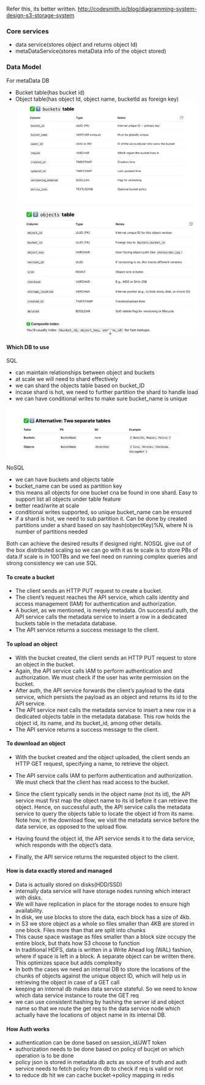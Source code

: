 Refer this, its better written.
http://codesmith.io/blog/diagramming-system-design-s3-storage-system


### Core services 
- data service(stores object and returns object Id) 
- metaDataService(stores metaData info of the object stored)

### Data Model
For metaData DB
- Bucket table(has bucket id)
- Object table(has object Id, object name, bucketId as foreign key)
![img.png](img.png)
![img_1.png](img_1.png)

#### Which DB to use
SQL
 - can maintain relationships between object and buckets
 - at scale we will need to shard effectively
 - we can shard the objects table based on bucket_ID
 - incase shard is hot, we need to further partition the shard to handle load
 - we can have conditional writes to make sure bucket_name is unique

![img_2.png](img_2.png)
NoSQL
 - we can have buckets and objects table
 - bucket_name can be used as partition key
 - this means all objects for one bucket cna be found in one shard. Easy to support list all objects under table feature
 - better read/write at scale
 - conditional writes supported, so unique bucket_name can be ensured
 - if a shard is hot, we need to sub partition it. Can be done by created partitions under a shard based on say hash(objectKey)%N, where N is number of partitions needed


Both can achieve the desired results if designed right. NOSQL give out of the box distributed scaling so we can go with it as te scale is to store PBs of data.If scale is in 100TBs and we feel need on running complex queries and strong consistency we can use SQL

#### To create a bucket

- The client sends an HTTP PUT request to create a bucket.
- The client’s request reaches the API service, which calls identity and access management (IAM) for authentication and authorization.
- A bucket, as we mentioned, is merely metadata. On successful auth, the API service calls the metadata service to insert a row in a dedicated buckets table in the metadata database.
- The API service returns a success message to the client.


#### To upload an object

- With the bucket created, the client sends an HTTP PUT request to store an object in the bucket.
- Again, the API service calls IAM to perform authentication and authorization. We must check if the user has write permission on the bucket.
- After auth, the API service forwards the client’s payload to the data service, which persists the payload as an object and returns its id to the API service.
- The API service next calls the metadata service to insert a new row in a dedicated objects table in the metadata database. This row holds the object id, its name, and its bucket_id, among other details.
- The API service returns a success message to the client.

#### To download an object

- With the bucket created and the object uploaded, the client sends an HTTP GET request, specifying a name, to retrieve the object.

- The API service calls IAM to perform authentication and authorization. We must check that the client has read access to the bucket.

- Since the client typically sends in the object name (not its id), the API service must first map the object name to its id before it can retrieve the object. Hence, on successful auth, the API service calls the metadata service to query the objects table to locate the object id from its name. Note how, in the download flow, we visit the metadata service before the data service, as opposed to the upload flow.

- Having found the object id, the API service sends it to the data service, which responds with the object’s data.

- Finally, the API service returns the requested object to the client.

#### How is data exactly stored and managed
- Data is actually stored on disks(HDD/SSD)
- internally data service will have storage nodes running which interact with disks.
- We will have replication in place for the storage nodes to ensure high availability.
- In disk, we use blocks to store the data, each block has a size of 4kb. 
- in S3 we store object as a whole so files smaller than 4KB are stored in one block. Files more than that are split into chunks
- This cause space wastage as files smaller than a block size occupy the entire block, but thats how S3 choose to function
- In traditional HDFS, data is written in a Write Ahead log (WAL) fashion, where if space is left in a block. A separate object can be written there. This optimizes space but adds complexity
- In both the cases we need an internal DB to store the locations of the chunks of objects against the unique object ID, which will help us in retrieving the object in case of a GET call
- keeping an internal db makes data service stateful. So we need to know which data service instance to route the GET req
- we can use consistent hashing by hashing the server id and object name so that we route the get req to the data service node which actually have the locations of object name in its internal DB.

#### How Auth works
- authentication can be done based on session_id/JWT token
- authorization needs to be done based on policy of bucjet on which operation is to be done
- policy json is stored in metadata db acts as source of truth and auth service needs to fetch policy from db to check if req is valid or not
- to reduce db hit we can cache bucket->policy mapping in redis
